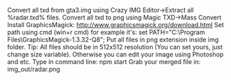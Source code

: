 
Convert all txd from gta3.img using Crazy IMG Editor->Extract all %radar.txd% files.
Convert all txd to png using Magic TXD->Mass Convert
Install GraphicsMagick: http://www.graphicsmagick.org/download.html
Set path using cmd (win+r cmd) for example it's: set PATH="C:\Program Files\GraphicsMagick-1.3.32-Q8\";
Put all files in png extension inside img folder. 
Tip: All files should be in 512x512 resolution (You can set yours, just change size variable). 
Otherwise you can edit your image using Photoshop and etc.
Type in command line: npm start
Grab your merged file in: img_out/radar.png